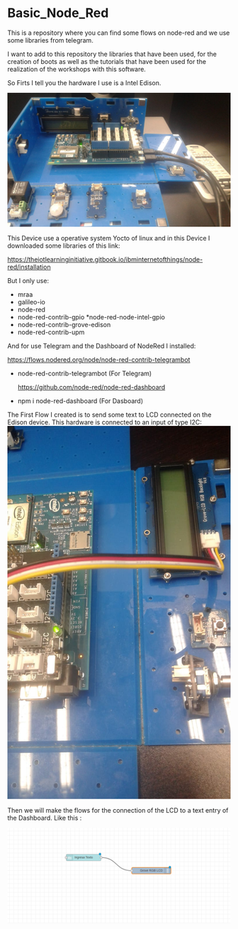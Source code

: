 # Basic_Node_Red
This is a repository where you can find some flows on node-red and we use some libraries from telegram. 

I want to add to this repository the libraries that have been used, 
for the creation of boots as well as the tutorials that have been used 
for the realization of the workshops with this software. 

So Firts I tell you the hardware I use is a Intel Edison.

![Alt text](Edison.jpeg "imagen Edison")
 
 


This Device use a operative system Yocto of linux and in this Device I downloaded some libraries of this link: 

https://theiotlearninginitiative.gitbook.io/ibminternetofthings/node-red/installation

But I only use: 
* mraa
* galileo-io
* node-red
* node-red-contrib-gpio
*node-red-node-intel-gpio
* node-red-contrib-grove-edison
* node-red-contrib-upm

And for use Telegram and the Dashboard of NodeRed I installed: 

  https://flows.nodered.org/node/node-red-contrib-telegrambot
* node-red-contrib-telegrambot (For Telegram)

  https://github.com/node-red/node-red-dashboard
* npm i node-red-dashboard (For Dasboard)



The First Flow I created is to send some text to LCD connected on the Edison device. This hardware is connected to an input of type 
I2C: 
![Alt text](LCD.jpeg "imagen de conexion")


Then we will make the flows for the connection of the LCD to a text entry of the Dashboard. 
Like this : 

![Alt text](FirstFlow.png "imagen de flujo")









  
